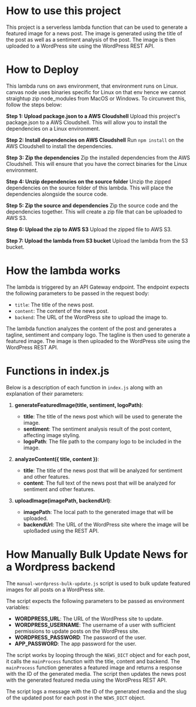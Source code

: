 # How to use this project

This project is a serverless lambda function that can be used to generate a featured image for a news post. The image is generated using the title of the post as well as a sentiment analysis of the post. The image is then uploaded to a WordPress site using the WordPress REST API.

# How to Deploy

This lambda runs on aws environment, that environment runs on Linux. canvas node uses binaries specific for Linux on that env hence we cannot straightup zip node_modules from MacOS or Windows. To circunvent this, follow the steps below:

**Step 1: Upload package.json to a AWS Cloudshell**
Upload this project's package.json to a AWS Cloudshell. This will allow you to install the dependencies on a Linux environment.

**Step 2: Install dependencies on AWS Cloudshell**
Run `npm install` on the AWS Cloudshell to install the dependencies.

**Step 3: Zip the dependencies**
Zip the installed dependencies from the AWS Cloudshell. This will ensure that you have the correct binaries for the Linux environment.

**Step 4: Unzip dependencies on the source folder**
Unzip the zipped dependencies on the source folder of this lambda. This will place the dependencies alongside the source code.

**Step 5: Zip the source and dependencies**
Zip the source code and the dependencies together. This will create a zip file that can be uploaded to AWS S3.

**Step 6: Upload the zip to AWS S3**
Upload the zipped file to AWS S3.

**Step 7: Upload the lambda from S3 bucket**
Upload the lambda from the S3 bucket.

# How the lambda works

The lambda is triggered by an API Gateway endpoint. The endpoint expects the following parameters to be passed in the request body:

- `title`: The title of the news post.
- `content`: The content of the news post.
- `backend`: The URL of the WordPress site to upload the image to.

The lambda function analyzes the content of the post and generates a tagline, sentiment and company logo. The tagline is then used to generate a featured image. The image is then uploaded to the WordPress site using the WordPress REST API.

# Functions in index.js

Below is a description of each function in `index.js` along with an explanation of their parameters:

1. **generateFeaturedImage(title, sentiment, logoPath)**:

   - **title**: The title of the news post which will be used to generate the image.
   - **sentiment**: The sentiment analysis result of the post content, affecting image styling.
   - **logoPath**: The file path to the company logo to be included in the image.

2. **analyzeContent({ title, content })**:

   - **title**: The title of the news post that will be analyzed for sentiment and other features.
   - **content**: The full text of the news post that will be analyzed for sentiment and other features.

3. **uploadImage(imagePath, backendUrl)**:
   - **imagePath**: The local path to the generated image that will be uploaded.
   - **backendUrl**: The URL of the WordPress site where the image will be uploßaded using the REST API.

# How Manually Bulk Update News for a Wordpress backend

The `manual-wordpress-bulk-update.js` script is used to bulk update featured images for all posts on a WordPress site.

The script expects the following parameters to be passed as environment variables:

- **WORDPRESS_URL**: The URL of the WordPress site to update.
- **WORDPRESS_USERNAME**: The username of a user with sufficient permissions to update posts on the WordPress site.
- **WORDPRESS_PASSWORD**: The password of the user.
- **APP_PASSWORD**: The app password for the user.

The script works by looping through the `NEWS_DICT` object and for each post, it calls the `mainProcess` function with the title, content and backend. The `mainProcess` function generates a featured image and returns a response with the ID of the generated media. The script then updates the news post with the generated featured media using the WordPress REST API.

The script logs a message with the ID of the generated media and the slug of the updated post for each post in the `NEWS_DICT` object.
